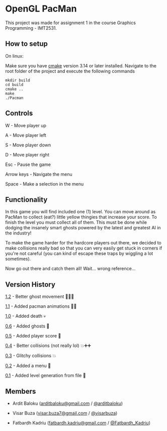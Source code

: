 <!-- # Assignment Repository Skeleton

Please modify the Readme file to your project specifics, including project name, involved group members (including mail contacts), as well as a version history.

In addition, use this file to describe the project functionality, provide setup instructions, and a brief overview on how to use it. -->

# OpenGL PacMan

This project was made for assignment 1 in the course Graphics Programming - IMT2531.

## How to setup

On linux:

Make sure you have [cmake](https://cmake.org/) version 3.14 or later installed.
Navigate to the root folder of the project and execute the following commands
```
mkdir build
cd build
cmake ..
make
./Pacman
```

## Controls

W - Move player up

A - Move player left

S - Move player down

D - Move player right

Esc - Pause the game

Arrow keys - Navigate the menu

Space - Make a selection in the menu

## Functionality

In this game you will find included one (1) level. You can move around as PacMan to collect (eat?) little yellow thingies that increase your score. To finish the level you must collect all of them. This must be done while dodging the insanely smart ghosts powered by the latest and greatest AI in the industry!

To make the game harder for the hardcore players out there, we decided to make collisions really bad so that you can very easily get stuck in corners if you're not careful (you can kind of escape these traps by wiggling a lot sometimes).

Now go out there and catch them all! Wait... wrong reference...

## Version History

[1.2](https://git.gvk.idi.ntnu.no/arditbaloku/imt2531_assignment1/-/commit/9497a9fdc7b1b1f62846dac37724a452c0827753) - Better ghost movement 👻➕➕

[1.1](https://git.gvk.idi.ntnu.no/arditbaloku/imt2531_assignment1/-/commit/a7b29e633a19f81bbcd56f38acd425c1fa64dea0) - Added pacman animations 🏃‍♂️

[1.0](https://git.gvk.idi.ntnu.no/arditbaloku/imt2531_assignment1/-/commit/58de1b9f5561d5c27580a00f67b76f5476261ea6) - Added death 💀

[0.6](https://git.gvk.idi.ntnu.no/arditbaloku/imt2531_assignment1/-/commit/013fca38f9400727cc05f50c81faeb579e41f80a) - Added ghosts 👻

[0.5](https://git.gvk.idi.ntnu.no/arditbaloku/imt2531_assignment1/-/commit/5eac403f32c6650a3894ab4015feb4925c06f332) - Added player score 💯

[0.4](https://git.gvk.idi.ntnu.no/arditbaloku/imt2531_assignment1/-/commit/4355aa3e494325943c60ba56cb89ebe02ff4197c) - Better collisions (not really lol) 💥➕➕

[0.3](https://git.gvk.idi.ntnu.no/arditbaloku/imt2531_assignment1/-/commit/022ca779469df3c6b28f3c6b237dce52538e850c) - Glitchy collisions 💥

[0.2](https://git.gvk.idi.ntnu.no/arditbaloku/imt2531_assignment1/-/commit/968a0cad3a0280934f22271348b9a35aeff76685) - Added a menu 📄

[0.1](https://git.gvk.idi.ntnu.no/arditbaloku/imt2531_assignment1/-/commit/55c92e115078539407991462f21c7646156cc4be) - Added level generation from file 📜

## Members

- Ardit Baloku (arditbaloku@gmail.com / [@arditbaloku](https://git.gvk.idi.ntnu.no/arditbaloku))

- Visar Buza (visar.buza7@gmail.com / [@visarbuza](https://git.gvk.idi.ntnu.no/visarbuza))

- Fatbardh Kadriu (fatbardh.kadriu@gmail.com / [@Fatbardh_Kadriu](https://git.gvk.idi.ntnu.no/Fatbardh_Kadriu))